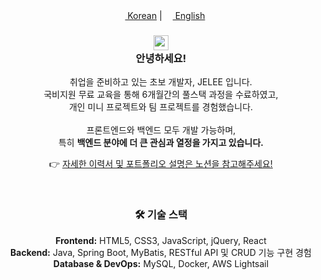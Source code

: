 <div align="center">
  <a href="README.md"><img src="images/us-flag.png" height="13"> Korean</a> | 
  <a href="README_en.md"><img src="images/fr-flag.png" height="13"> English</a>
  <br>
  <h3>
    <img width="24px" src="https://github.com/TheDudeThatCode/TheDudeThatCode/blob/master/Assets/Hi.gif?raw=true"/><br>
    안녕하세요!
  </h3>
  <p>
    취업을 준비하고 있는 초보 개발자, JELEE 입니다.<br>
    국비지원 무료 교육을 통해 6개월간의 풀스택 과정을 수료하였고,<br>
    개인 미니 프로젝트와 팀 프로젝트를 경험했습니다.<br><br>
    프론트엔드와 백엔드 모두 개발 가능하며,<br>
    특히 <b>백엔드 분야에 더 큰 관심과 열정을 가지고 있습니다.</b>
  </p>

  <p>
    👉 <a href="https://honey-plant-22e.notion.site/dev-jelee-5686cfa35c1b4c859a27de25d5fad5dd">자세한 이력서 및 포트폴리오 설명은 노션을 참고해주세요!</a>
  </p>
  
  <br>
  
  ### 🛠️ 기술 스택
  **Frontend:** HTML5, CSS3, JavaScript, jQuery, React<br>
  **Backend:** Java, Spring Boot, MyBatis, RESTful API 및 CRUD 기능 구현 경험<br>
  **Database & DevOps:** MySQL, Docker, AWS Lightsail
</div>





<!--
**eziquexx/eziquexx** is a ✨ _special_ ✨ repository because its `README.md` (this file) appears on your GitHub profile.

Here are some ideas to get you started:

- 🔭 I’m currently working on ...
- 🌱 I’m currently learning ...
- 👯 I’m looking to collaborate on ...
- 🤔 I’m looking for help with ...
- 💬 Ask me about ...
- 📫 How to reach me: ...
- 😄 Pronouns: ...
- ⚡ Fun fact: ...
-->
